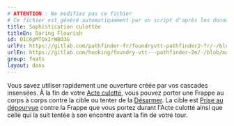 ```yaml
---
# ATTENTION : Ne modifiez pas ce fichier
# Ce fichier est généré automatiquement par un script d'après les données du module Foundry VTT officiel et de sa traduction
title: Sophistication culottée
titleEn: Daring Flourish
id: O1C6pMTOxIrWBO3G
urlFr: https://gitlab.com/pathfinder-fr/foundryvtt-pathfinder2-fr/-/blob/master/data/feats/O1C6pMTOxIrWBO3G.htm
urlEn: https://gitlab.com/hooking/foundry-vtt---pathfinder-2e/-/blob/master/packs/data/feats.db/daring-flourish.json
group: feats
layout: dons
---
```

Vous savez utiliser rapidement une ouverture créée par vos cascades insensées. À la fin de votre [Acte culotté](acte-culotté.md), vous pouvez porter une Frappe au corps à corps contre la cible ou tenter de la [Désarmer](../actions/désarmer.md). La cible est [Prise au dépourvue](../conditions/pris-au-dépourvu.md) contre la Frappe que vous portez durant l'Acte culotté ainsi que celle qui la suit tentée à son encontre avant la fin de votre tour.


